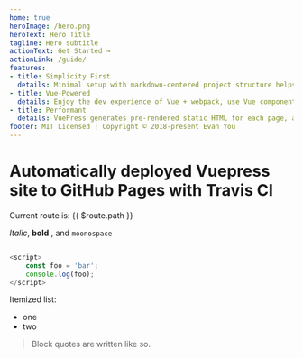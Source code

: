 ```yaml
---
home: true
heroImage: /hero.png
heroText: Hero Title
tagline: Hero subtitle
actionText: Get Started →
actionLink: /guide/
features:
- title: Simplicity First
  details: Minimal setup with markdown-centered project structure helps you focus on writing.
- title: Vue-Powered
  details: Enjoy the dev experience of Vue + webpack, use Vue components in markdown, and develop custom themes with Vue.
- title: Performant
  details: VuePress generates pre-rendered static HTML for each page, and runs as an SPA once a page is loaded.
footer: MIT Licensed | Copyright © 2018-present Evan You
---
```


# Automatically deployed Vuepress site to GitHub Pages with Travis CI

Current route is: {{ $route.path }}

*Italic*, **bold** , and `moonospace`

```js

<script>
    const foo = 'bar';
    console.log(foo);
</script>

```

Itemized list:

- one
- two

>Block quotes are
>written like so.

